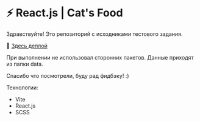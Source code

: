 # ⚡️ React.js | Cat's Food

Здравствуйте!
Это репозиторий с исходниками тестового задания.

🔗 [Здесь деплой](http://y913762g.beget.tech/)

При выполнении не использовал сторонних пакетов.
Данные приходят из папки data.

Спасибо что посмотрели, буду рад фидбэку! :)

Технологии:

-   Vite
-   React.js
-   SCSS
